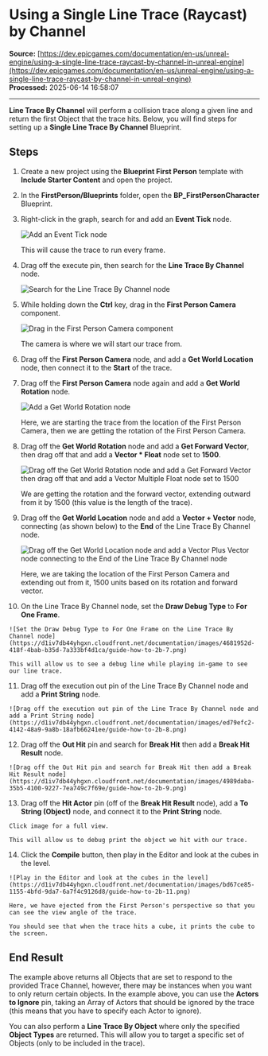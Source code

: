 # Using a Single Line Trace (Raycast) by Channel

**Source:** [https://dev.epicgames.com/documentation/en-us/unreal-engine/using-a-single-line-trace-raycast-by-channel-in-unreal-engine](https://dev.epicgames.com/documentation/en-us/unreal-engine/using-a-single-line-trace-raycast-by-channel-in-unreal-engine)  
**Processed:** 2025-06-14 16:58:07

---

**Line Trace By Channel** will perform a collision trace along a given line and return the first Object that the trace hits. Below, you will find steps for setting up a **Single Line Trace By Channel** Blueprint.

## Steps

1.  Create a new project using the **Blueprint First Person** template with **Include Starter Content** and open the project.
    
2.  In the **FirstPerson/Blueprints** folder, open the **BP\_FirstPersonCharacter** Blueprint.
    
3.  Right-click in the graph, search for and add an **Event Tick** node.
    
    ![Add an Event Tick node](https://d1iv7db44yhgxn.cloudfront.net/documentation/images/dcd49e7f-84c2-4fa4-a9e5-3baf62d5a2f0/guide-how-to-2b-1.png)
    
    This will cause the trace to run every frame.
    
4.  Drag off the execute pin, then search for the **Line Trace By Channel** node.
    
    ![Search for the Line Trace By Channel node](https://d1iv7db44yhgxn.cloudfront.net/documentation/images/243f760d-f655-4247-8c43-a8b6ea39de69/guide-how-to-2b-2.png)
5.  While holding down the **Ctrl** key, drag in the **First Person Camera** component.
    
    ![Drag in the First Person Camera component](https://d1iv7db44yhgxn.cloudfront.net/documentation/images/7e0195ef-467d-43cc-9559-dae19ec84f72/guide-how-to-2b-3.png)
    
    The camera is where we will start our trace from.
    
6.  Drag off the **First Person Camera** node, and add a **Get World Location** node, then connect it to the **Start** of the trace.
    
7.  Drag off the **First Person Camera** node again and add a **Get World Rotation** node.
    
    ![Add a Get World Rotation node](https://d1iv7db44yhgxn.cloudfront.net/documentation/images/570621e3-fb36-4dd3-8256-62fea3f17b61/guide-how-to-2b-4.png)
    
    Here, we are starting the trace from the location of the First Person Camera, then we are getting the rotation of the First Person Camera.
    
8.  Drag off the **Get World Rotation** node and add a **Get Forward Vector**, then drag off that and add a **Vector \* Float** node set to **1500**.
    
    ![Drag off the Get World Rotation node and add a Get Forward Vector then drag off that and add a Vector Multiple Float node set to 1500](https://d1iv7db44yhgxn.cloudfront.net/documentation/images/4a1f9b50-e595-4b3f-afb6-b9ce831dc5fb/guide-how-to-2b-5.png)
    
    We are getting the rotation and the forward vector, extending outward from it by 1500 (this value is the length of the trace).
    
9.  Drag off the **Get World Location** node and add a **Vector + Vector** node, connecting (as shown below) to the **End** of the Line Trace By Channel node.
    
    ![Drag off the Get World Location node and add a Vector Plus Vector node connecting to the End of the Line Trace By Channel node](https://d1iv7db44yhgxn.cloudfront.net/documentation/images/f64e0a22-515e-41bb-af3a-c93361c5631f/guide-how-to-2b-6.png)
    
    Here, we are taking the location of the First Person Camera and extending out from it, 1500 units based on its rotation and forward vector.
    
10.  On the Line Trace By Channel node, set the **Draw Debug Type** to **For One Frame**.
    
    ![Set the Draw Debug Type to For One Frame on the Line Trace By Channel node](https://d1iv7db44yhgxn.cloudfront.net/documentation/images/4681952d-418f-4bab-b35d-7a333bf4d1ca/guide-how-to-2b-7.png)
    
    This will allow us to see a debug line while playing in-game to see our line trace.
    
11.  Drag off the execution out pin of the Line Trace By Channel node and add a **Print String** node.
    
    ![Drag off the execution out pin of the Line Trace By Channel node and add a Print String node](https://d1iv7db44yhgxn.cloudfront.net/documentation/images/ed79efc2-4142-48a9-9a8b-18afb66241ee/guide-how-to-2b-8.png)
12.  Drag off the **Out Hit** pin and search for **Break Hit** then add a **Break Hit Result** node.
    
    ![Drag off the Out Hit pin and search for Break Hit then add a Break Hit Result node](https://d1iv7db44yhgxn.cloudfront.net/documentation/images/4989daba-35b5-4100-9227-7ea749c7f69e/guide-how-to-2b-9.png)
13.  Drag off the **Hit Actor** pin (off of the **Break Hit Result** node), add a **To String (Object)** node, and connect it to the **Print String** node.
    
    Click image for a full view.
    
    This will allow us to debug print the object we hit with our trace.
    
14.  Click the **Compile** button, then play in the Editor and look at the cubes in the level.
    
    ![Play in the Editor and look at the cubes in the level](https://d1iv7db44yhgxn.cloudfront.net/documentation/images/bd67ce85-1155-4bfd-9da7-6a7f4c9126d8/guide-how-to-2b-11.png)
    
    Here, we have ejected from the First Person's perspective so that you can see the view angle of the trace.
    
    You should see that when the trace hits a cube, it prints the cube to the screen.
    

## End Result

The example above returns all Objects that are set to respond to the provided Trace Channel, however, there may be instances when you want to only return certain objects. In the example above, you can use the **Actors to Ignore** pin, taking an Array of Actors that should be ignored by the trace (this means that you have to specify each Actor to ignore).

You can also perform a **Line Trace By Object** where only the specified **Object Types** are returned. This will allow you to target a specific set of Objects (only to be included in the trace).